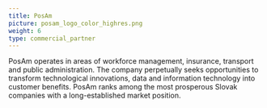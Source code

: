 ```yaml
---
title: PosAm
picture: posam_logo_color_highres.png
weight: 6
type: commercial_partner
---
```


PosAm operates in areas of workforce management, insurance, transport and public administration. The company perpetually seeks opportunities to transform technological innovations, data and information technology into customer benefits. PosAm ranks among the most prosperous Slovak companies with a long-established market position.